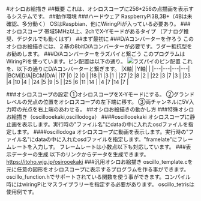 #オシロお絵描き
##概要
これは、オシロスコープに256*256の点描画を表示するシステムです。
##動作環境
###ハードウェア
RaspberryPi3B,3B+（4Bは未確認、多分動く）
OSはRaspbian、他にWiringPiが入っている必要あり。
###オシロスコープ
帯域5MHz以上、2chでX-Yモードがあるタイプ
（アナログ推奨、デジタルでも動くはず）
##まず最初に
###D/Aコンバーターを作ろう
このオシロお絵描きには、２基の8bitD/Aコンバーターが必要です。ラダー抵抗型をお勧めします。
###D/Aコンバーターをラズパイと繋ごう
このプログラムはWiringPiを使っています。ピン配置は以下の通り。
![ラズパイのピン配置](http://homunet.sakura.ne.jp/wp/wp-content/uploads/2016/02/e04b2f5a506284f6b1cbb3b41b93d4d9.png)
これを、以下の通りにD/Aコンバーターと繋ぎます。
|X軸|   |Y軸|   |
|---|---|---|---|
|BCM|D/A|BCM|D/A|
|17 |0  |2  |0  |
|18 |1  |3  |1  |
|27 |2  |8  |2  |
|22 |3  |7  |3  |
|23 |4  |10 |4  |
|24 |5  |9  |5  |
|25 |6  |11 |14 |
|4  |7  |14 |7  |

###オシロスコープの設定
①オシロスコープをX-Yモードにする。
②グランドレベルの光点の位置をオシロスコープの左下端に移す。
③両チャンネルに5V入力時の光点を右上端のあわせる。
##オシロお絵描きの動かし方
###特殊オシロお絵描き（oscillooekaki,oscillodoga）
####oscillooekaki
オシロスコープに静止画を表示します。実行時の"ファイル名"にdataの中に入れたosdファイルを指定します。
####oscillodoga
オシロスコープに動画を表示します。実行時の"ファイル名"にdataの中に入れたosdファイルを指定します。"framelate"にフレームレートを入力しす。
フレームレートは小数点以下も対応しています。
###表示データーの生成
以下のリンクからデータを生成できます。
https://itoho.wjg.jp/osirooekaki
###汎用オシロお絵描き
oscillo_template.cを元に任意の図形をオシロスコープに表示するプログラムを作る事ができます。
oscillo_function.hでサポートされている関数を使う事ができます。コンパイル時にはwiringPiとマスライブラリーを指定する必要があります。
oscillo_tetrisは使用例です。



